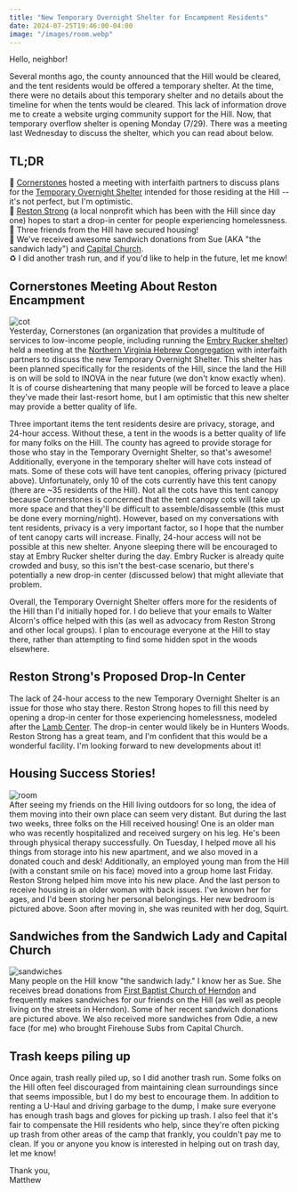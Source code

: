 ```yaml
---
title: "New Temporary Overnight Shelter for Encampment Residents"
date: 2024-07-25T19:46:00-04:00
image: "/images/room.webp"
---
```


Hello, neighbor!

Several months ago, the county announced that the Hill would be cleared, and the tent residents would be offered a temporary shelter. At the time, there were no details about this temporary shelter and no details about the timeline for when the tents would be cleared. This lack of information drove me to create a website urging community support for the Hill. Now, that temporary overflow shelter is opening Monday (7/29). There was a meeting last Wednesday to discuss the shelter, which you can read about below.

## TL;DR
🕍 <a href="https://www.cornerstonesva.org/" target="_blank">Cornerstones</a> hosted a meeting with interfaith partners to discuss plans for the <a href="https://www.ffxnow.com/2024/07/23/just-in-temporary-homeless-shelter-to-open-in-reston-next-week/" target="_blank">Temporary Overnight Shelter</a> intended for those residing at the Hill -- it's not perfect, but I'm optimistic.  
💪 <a href="https://www.restonstrong.com/" target="_blank">Reston Strong</a> (a local nonprofit which has been with the Hill since day one) hopes to start a drop-in center for people experiencing homelessness.  
🏡 Three friends from the Hill have secured housing!  
🥪 We've received awesome sandwich donations from Sue (AKA "the sandwich lady") and <a href="https://www.capitalchurch.org/" target="_blank">Capital Church</a>.  
♻️ I did another trash run, and if you'd like to help in the future, let me know!  

## Cornerstones Meeting About Reston Encampment
![cot](/images/cot.webp)   
Yesterday, Cornerstones (an organization that provides a multitude of services to low-income people, including running the <a href="https://www.cornerstonesva.org/services/food-financial-or-urgent-assistance/emergency-shelter/" target="_blank">Embry Rucker shelter</a>) held a meeting at the <a href="https://www.nvhcreston.org/" target="_blank">Northern Virginia Hebrew Congregation</a> with interfaith partners to discuss the new Temporary Overnight Shelter. This shelter has been planned specifically for the residents of the Hill, since the land the Hill is on will be sold to INOVA in the near future (we don't know exactly when). It is of course disheartening that many people will be forced to leave a place they've made their last-resort home, but I am optimistic that this new shelter may provide a better quality of life. 

Three important items the tent residents desire are privacy, storage, and 24-hour access. Without these, a tent in the woods is a better quality of life for many folks on the Hill. The county has agreed to provide storage for those who stay in the Temporary Overnight Shelter, so that's awesome! Additionally, everyone in the temporary shelter will have cots instead of mats. Some of these cots will have tent canopies, offering privacy (pictured above). Unfortunately, only 10 of the cots currently have this tent canopy (there are ~35 residents of the Hill). Not all the cots have this tent canopy because Cornerstones is concerned that the tent canopy cots will take up more space and that they'll be difficult to assemble/disassemble (this must be done every morning/night). However, based on my conversations with tent residents, privacy is a very important factor, so I hope that the number of tent canopy carts will increase. Finally, 24-hour access will not be possible at this new shelter. Anyone sleeping there will be encouraged to stay at Embry Rucker shelter during the day. Embry Rucker is already quite crowded and busy, so this isn't the best-case scenario, but there's potentially a new drop-in center (discussed below) that might alleviate that problem.

Overall, the Temporary Overnight Shelter offers more for the residents of the Hill than I'd initially hoped for. I do believe that your emails to Walter Alcorn's office helped with this (as well as advocacy from Reston Strong and other local groups). I plan to encourage everyone at the Hill to stay there, rather than attempting to find some hidden spot in the woods elsewhere.

## Reston Strong's Proposed Drop-In Center
The lack of 24-hour access to the new Temporary Overnight Shelter is an issue for those who stay there. Reston Strong hopes to fill this need by opening a drop-in center for those experiencing homelessness, modeled after the <a href="https://www.thelambcenter.org/" target="_blank">Lamb Center</a>. The drop-in center would likely be in Hunters Woods. Reston Strong has a great team, and I'm confident that this would be a wonderful facility. I'm looking forward to new developments about it!

## Housing Success Stories!
![room](/images/room.webp)  
After seeing my friends on the Hill living outdoors for so long, the idea of them moving into their own place can seem very distant. But during the last two weeks, three folks on the Hill received housing! One is an older man who was recently hospitalized and received surgery on his leg. He's been through physical therapy successfully. On Tuesday, I helped move all his things from storage into his new apartment, and we also moved in a donated couch and desk! Additionally, an employed young man from the Hill (with a constant smile on his face) moved into a group home last Friday. Reston Strong helped him move into his new place. And the last person to receive housing is an older woman with back issues. I've known her for ages, and I'd been storing her personal belongings. Her new bedroom is pictured above. Soon after moving in, she was reunited with her dog, Squirt.

## Sandwiches from the Sandwich Lady and Capital Church
![sandwiches](/images/sandwiches.webp)  
Many people on the Hill know "the sandwich lady." I know her as Sue. She receives bread donations from <a href="https://www.fbcherndon.org/" target="_blank">First Baptist Church of Herndon</a> and frequently makes sandwiches for our friends on the Hill (as well as people living on the streets in Herndon). Some of her recent sandwich donations are pictured above. We also received more sandwiches from Odie, a new face (for me) who brought Firehouse Subs from Capital Church.

## Trash keeps piling up
Once again, trash really piled up, so I did another trash run. Some folks on the Hill often feel discouraged from maintaining clean surroundings since that seems impossible, but I do my best to encourage them. In addition to renting a U-Haul and driving garbage to the dump, I make sure everyone has enough trash bags and gloves for picking up trash. I also feel that it's fair to compensate the Hill residents who help, since they're often picking up trash from other areas of the camp that frankly, you couldn't pay me to clean. If you or anyone you know is interested in helping out on trash day, let me know!

Thank you,  
Matthew
